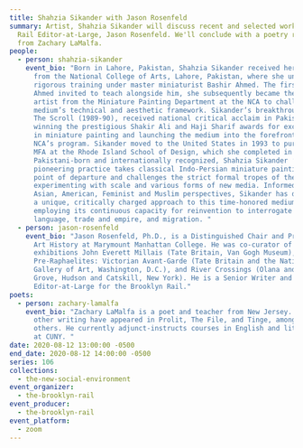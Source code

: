 ```yaml
---
title: Shahzia Sikander with Jason Rosenfeld
summary: Artist, Shahzia Sikander will discuss recent and selected works with
  Rail Editor-at-Large, Jason Rosenfeld. We'll conclude with a poetry reading
  from Zachary LaMalfa.
people:
  - person: shahzia-sikander
    event_bio: "Born in Lahore, Pakistan, Shahzia Sikander received her BFA in 1991
      from the National College of Arts, Lahore, Pakistan, where she underwent
      rigorous training under master miniaturist Bashir Ahmed. The first student
      Ahmed invited to teach alongside him, she subsequently became the first
      artist from the Miniature Painting Department at the NCA to challenge the
      medium’s technical and aesthetic framework. Sikander’s breakthrough work,
      The Scroll (1989-90), received national critical acclaim in Pakistan,
      winning the prestigious Shakir Ali and Haji Sharif awards for excellence
      in miniature painting and launching the medium into the forefront of the
      NCA’s program. Sikander moved to the United States in 1993 to pursue her
      MFA at the Rhode Island School of Design, which she completed in 1995.
      Pakistani-born and internationally recognized, Shahzia Sikander ’s
      pioneering practice takes classical Indo-Persian miniature painting as its
      point of departure and challenges the strict formal tropes of the genre by
      experimenting with scale and various forms of new media. Informed by South
      Asian, American, Feminist and Muslim perspectives, Sikander has developed
      a unique, critically charged approach to this time-honored medium –
      employing its continuous capacity for reinvention to interrogate ideas of
      language, trade and empire, and migration. "
  - person: jason-rosenfeld
    event_bio: "Jason Rosenfeld, Ph.D., is a Distinguished Chair and Professor of
      Art History at Marymount Manhattan College. He was co-curator of the
      exhibitions John Everett Millais (Tate Britain, Van Gogh Museum),
      Pre-Raphaelites: Victorian Avant-Garde (Tate Britain and the National
      Gallery of Art, Washington, D.C.), and River Crossings (Olana and Cedar
      Grove, Hudson and Catskill, New York). He is a Senior Writer and
      Editor-at-Large for the Brooklyn Rail."
poets:
  - person: zachary-lamalfa
    event_bio: "Zachary LaMalfa is a poet and teacher from New Jersey. His poems and
      other writing have appeared in Prolit, The File, and Tinge, among a few
      others. He currently adjunct-instructs courses in English and literature
      at CUNY. "
date: 2020-08-12 13:00:00 -0500
end_date: 2020-08-12 14:00:00 -0500
series: 106
collections:
  - the-new-social-environment
event_organizer:
  - the-brooklyn-rail
event_producer:
  - the-brooklyn-rail
event_platform:
  - zoom
---
```

